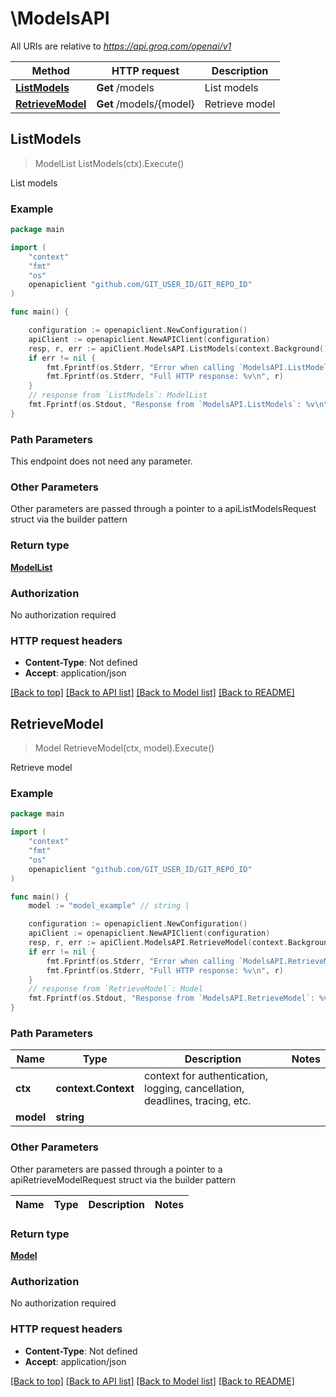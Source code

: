 # \ModelsAPI

All URIs are relative to *https://api.groq.com/openai/v1*

Method | HTTP request | Description
------------- | ------------- | -------------
[**ListModels**](ModelsAPI.md#ListModels) | **Get** /models | List models
[**RetrieveModel**](ModelsAPI.md#RetrieveModel) | **Get** /models/{model} | Retrieve model



## ListModels

> ModelList ListModels(ctx).Execute()

List models



### Example

```go
package main

import (
	"context"
	"fmt"
	"os"
	openapiclient "github.com/GIT_USER_ID/GIT_REPO_ID"
)

func main() {

	configuration := openapiclient.NewConfiguration()
	apiClient := openapiclient.NewAPIClient(configuration)
	resp, r, err := apiClient.ModelsAPI.ListModels(context.Background()).Execute()
	if err != nil {
		fmt.Fprintf(os.Stderr, "Error when calling `ModelsAPI.ListModels``: %v\n", err)
		fmt.Fprintf(os.Stderr, "Full HTTP response: %v\n", r)
	}
	// response from `ListModels`: ModelList
	fmt.Fprintf(os.Stdout, "Response from `ModelsAPI.ListModels`: %v\n", resp)
}
```

### Path Parameters

This endpoint does not need any parameter.

### Other Parameters

Other parameters are passed through a pointer to a apiListModelsRequest struct via the builder pattern


### Return type

[**ModelList**](ModelList.md)

### Authorization

No authorization required

### HTTP request headers

- **Content-Type**: Not defined
- **Accept**: application/json

[[Back to top]](#) [[Back to API list]](../README.md#documentation-for-api-endpoints)
[[Back to Model list]](../README.md#documentation-for-models)
[[Back to README]](../README.md)


## RetrieveModel

> Model RetrieveModel(ctx, model).Execute()

Retrieve model



### Example

```go
package main

import (
	"context"
	"fmt"
	"os"
	openapiclient "github.com/GIT_USER_ID/GIT_REPO_ID"
)

func main() {
	model := "model_example" // string | 

	configuration := openapiclient.NewConfiguration()
	apiClient := openapiclient.NewAPIClient(configuration)
	resp, r, err := apiClient.ModelsAPI.RetrieveModel(context.Background(), model).Execute()
	if err != nil {
		fmt.Fprintf(os.Stderr, "Error when calling `ModelsAPI.RetrieveModel``: %v\n", err)
		fmt.Fprintf(os.Stderr, "Full HTTP response: %v\n", r)
	}
	// response from `RetrieveModel`: Model
	fmt.Fprintf(os.Stdout, "Response from `ModelsAPI.RetrieveModel`: %v\n", resp)
}
```

### Path Parameters


Name | Type | Description  | Notes
------------- | ------------- | ------------- | -------------
**ctx** | **context.Context** | context for authentication, logging, cancellation, deadlines, tracing, etc.
**model** | **string** |  | 

### Other Parameters

Other parameters are passed through a pointer to a apiRetrieveModelRequest struct via the builder pattern


Name | Type | Description  | Notes
------------- | ------------- | ------------- | -------------


### Return type

[**Model**](Model.md)

### Authorization

No authorization required

### HTTP request headers

- **Content-Type**: Not defined
- **Accept**: application/json

[[Back to top]](#) [[Back to API list]](../README.md#documentation-for-api-endpoints)
[[Back to Model list]](../README.md#documentation-for-models)
[[Back to README]](../README.md)

